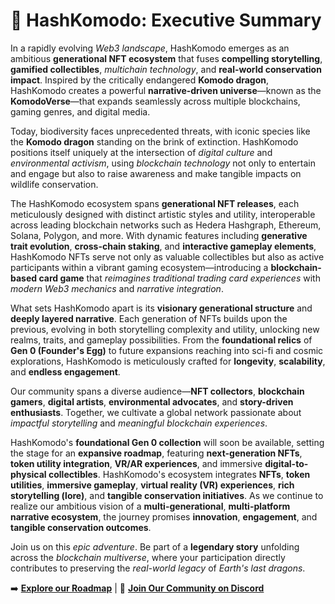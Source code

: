 # 🐉 HashKomodo: Executive Summary

In a rapidly evolving *Web3 landscape*, HashKomodo emerges as an ambitious **generational NFT ecosystem** that fuses **compelling storytelling**, **gamified collectibles**, *multichain technology*, and **real-world conservation impact**. Inspired by the critically endangered **Komodo dragon**, HashKomodo creates a powerful **narrative-driven universe**—known as the **KomodoVerse**—that expands seamlessly across multiple blockchains, gaming genres, and digital media.

Today, biodiversity faces unprecedented threats, with iconic species like the **Komodo dragon** standing on the brink of extinction. HashKomodo positions itself uniquely at the intersection of *digital culture* and *environmental activism*, using *blockchain technology* not only to entertain and engage but also to raise awareness and make tangible impacts on wildlife conservation.

The HashKomodo ecosystem spans **generational NFT releases**, each meticulously designed with distinct artistic styles and utility, interoperable across leading blockchain networks such as Hedera Hashgraph, Ethereum, Solana, Polygon, and more. With dynamic features including **generative trait evolution**, **cross-chain staking**, and **interactive gameplay elements**, HashKomodo NFTs serve not only as valuable collectibles but also as active participants within a vibrant gaming ecosystem—introducing a **blockchain-based card game** that *reimagines traditional trading card experiences* with *modern Web3 mechanics* and *narrative integration*.

What sets HashKomodo apart is its **visionary generational structure** and **deeply layered narrative**. Each generation of NFTs builds upon the previous, evolving in both storytelling complexity and utility, unlocking new realms, traits, and gameplay possibilities. From the **foundational relics** of **Gen 0 (Founder's Egg)** to future expansions reaching into sci-fi and cosmic explorations, HashKomodo is meticulously crafted for **longevity**, **scalability**, and **endless engagement**.

Our community spans a diverse audience—**NFT collectors**, **blockchain gamers**, **digital artists**, **environmental advocates**, and **story-driven enthusiasts**. Together, we cultivate a global network passionate about *impactful storytelling* and *meaningful blockchain experiences*.

HashKomodo's **foundational Gen 0 collection** will soon be available, setting the stage for an **expansive roadmap**, featuring **next-generation NFTs**, **token utility integration**, **VR/AR experiences**, and immersive **digital-to-physical collectibles**. HashKomodo's ecosystem integrates **NFTs**, **token utilities**, **immersive gameplay**, **virtual reality (VR) experiences**, **rich storytelling (lore)**, and **tangible conservation initiatives**. As we continue to realize our ambitious vision of a **multi-generational**, **multi-platform narrative ecosystem**, the journey promises **innovation**, **engagement**, and **tangible conservation outcomes**.

Join us on this *epic adventure*. Be part of a **legendary story** unfolding across the *blockchain multiverse*, where your participation directly contributes to preserving the *real-world legacy* of *Earth's last dragons*.

➡️ **[Explore our Roadmap](roadmap.md)** | 🔨 **[Join Our Community on Discord](#)**

